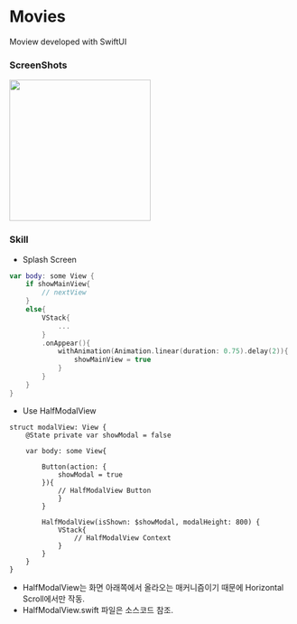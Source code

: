 # Movies
Moview developed with SwiftUI

### ScreenShots
<img src="https://github.com/MojitoBar/Movies/blob/main/ScreenShot.gif" width="250"/>

### Skill
- Splash Screen
```Swift
var body: some View {
    if showMainView{
        // nextView
    }
    else{
        VStack{
            ...
        }
        .onAppear(){
            withAnimation(Animation.linear(duration: 0.75).delay(2)){
                showMainView = true
            }
        }
    }
}
```

- Use HalfModalView
```
struct modalView: View {
    @State private var showModal = false
    
    var body: some View{
        
        Button(action: {
            showModal = true
        }){
            // HalfModalView Button
            }
        }
        
        HalfModalView(isShown: $showModal, modalHeight: 800) {
            VStack{
                // HalfModalView Context
            }
        }
    }
}
```
- HalfModalView는 화면 아래쪽에서 올라오는 매커니즘이기 때문에 Horizontal Scroll에서만 작동.
- HalfModalView.swift 파일은 소스코드 참조.
